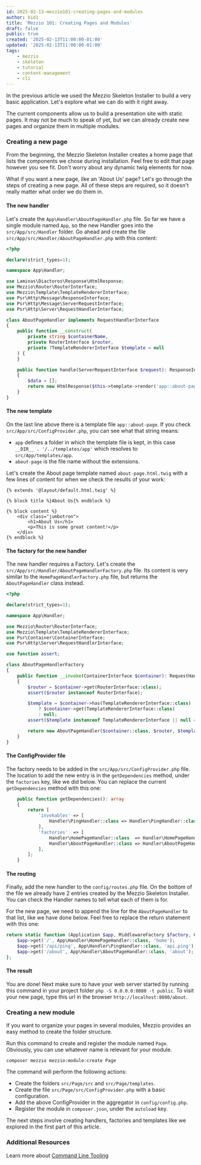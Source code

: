```yaml
---
id: 2025-02-13-mezzio101-creating-pages-and-modules
author: bidi
title: 'Mezzio 101: Creating Pages and Modules'
draft: false
public: true
created: '2025-02-13T11:00:00-01:00'
updated: '2025-02-13T11:00:00-01:00'
tags:
    - mezzio
    - skeleton
    - tutorial
    - content-management
    - cli
---
```


In the previous article we used the Mezzio Skeleton Installer to build a very basic application.
Let's explore what we can do with it right away.

The current components allow us to build a presentation site with static pages.
It may not be much to speak of yet, but we can already create new pages and organize them in multiple modules.

<!--- EXTENDED -->

### Creating a new page

From the beginning, the Mezzio Skeleton Installer creates a home page that lists the components we chose during installation.
Feel free to edit that page however you see fit.
Don't worry about any dynamic twig elements for now.

What if you want a new page, like an 'About Us' page?
Let's go through the steps of creating a new page.
All of these steps are required, so it doesn't really matter what order we do them in.

#### The new handler

Let's create the `App\Handler\AboutPageHandler.php` file.
So far we have a single module named `App`, so the new Handler goes into the `src/App/src/Handler` folder.
Go ahead and create the file `src/App/src/Handler/AboutPageHandler.php` with this content:

```php
<?php

declare(strict_types=1);

namespace App\Handler;

use Laminas\Diactoros\Response\HtmlResponse;
use Mezzio\Router\RouterInterface;
use Mezzio\Template\TemplateRendererInterface;
use Psr\Http\Message\ResponseInterface;
use Psr\Http\Message\ServerRequestInterface;
use Psr\Http\Server\RequestHandlerInterface;

class AboutPageHandler implements RequestHandlerInterface
{
    public function __construct(
        private string $containerName,
        private RouterInterface $router,
        private ?TemplateRendererInterface $template = null
    ) {
    }

    public function handle(ServerRequestInterface $request): ResponseInterface
    {
        $data = [];
        return new HtmlResponse($this->template->render('app::about-page', $data));
    }
}
```

#### The new template

On the last line above there is a template file `app::about-page`.
If you check `src/App/src/ConfigProvider.php`, you can see what that string means:

- `app` defines a folder in which the template file is kept, in this case `__DIR__ . '/../templates/app'` which resolves to `src/App/templates/app`.
- `about-page` is the file name without the extensions.

Let's create the About page template named `about-page.html.twig` with a few lines of content for when we check the results of your work:

```twig
{% extends '@layout/default.html.twig' %}

{% block title %}About Us{% endblock %}

{% block content %}
    <div class="jumbotron">
        <h1>About Us</h1>
        <p>This is some great content!</p>
    </div>
{% endblock %}
```

#### The factory for the new handler

The new handler requires a Factory.
Let's create the `src/App/src/Handler/AboutPageHandlerFactory.php` file.
Its content is very similar to the `HomePageHandlerFactory.php` file, but returns the `AboutPageHandler` class instead.

```php
<?php

declare(strict_types=1);

namespace App\Handler;

use Mezzio\Router\RouterInterface;
use Mezzio\Template\TemplateRendererInterface;
use Psr\Container\ContainerInterface;
use Psr\Http\Server\RequestHandlerInterface;

use function assert;

class AboutPageHandlerFactory
{
    public function __invoke(ContainerInterface $container): RequestHandlerInterface
    {
        $router = $container->get(RouterInterface::class);
        assert($router instanceof RouterInterface);

        $template = $container->has(TemplateRendererInterface::class)
            ? $container->get(TemplateRendererInterface::class)
            : null;
        assert($template instanceof TemplateRendererInterface || null === $template);

        return new AboutPageHandler($container::class, $router, $template);
    }
}
```

#### The ConfigProvider file

The factory needs to be added in the `src/App/src/ConfigProvider.php` file.
The location to add the new entry is in the `getDependencies` method, under the `factories` key, like we did below.
You can replace the current `getDependencies` method with this one:

```php
    public function getDependencies(): array
    {
        return [
            'invokables' => [
                Handler\PingHandler::class => Handler\PingHandler::class,
            ],
            'factories'  => [
                Handler\HomePageHandler::class  => Handler\HomePageHandlerFactory::class,
                Handler\AboutPageHandler::class => Handler\AboutPageHandlerFactory::class,
            ],
        ];
    }
```

#### The routing

Finally, add the new handler to the `config/routes.php` file.
On the bottom of the file we already have 2 entries created by the Mezzio Skeleton Installer.
You can check the Handler names to tell what each of them is for.

For the new page, we need to append the line for the `AboutPageHandler` to that list, like we have done below.
Feel free to replace the return statement with this one:

```php
return static function (Application $app, MiddlewareFactory $factory, ContainerInterface $container): void {
    $app->get('/', App\Handler\HomePageHandler::class, 'home');
    $app->get('/api/ping', App\Handler\PingHandler::class, 'api.ping');
    $app->get('/about', App\Handler\AboutPageHandler::class, 'about');
};
```

#### The result

You are done!
Next make sure to have your web server started by running this command in your project folder `php -S 0.0.0.0:8080 -t public`.
To visit your new page, type this url in the browser `http://localhost:8080/about`.

### Creating a new module

If you want to organize your pages in several modules, Mezzio provides an easy method to create the folder structure.

Run this command to create and register the module named `Page`.
Obviously, you can use whatever name is relevant for your module.

```shell
composer mezzio mezzio:module:create Page
```

The command will perform the following actions:

- Create the folders `src/Page/src` and `src/Page/templates`.
- Create the file `src/Page/src/ConfigProvider.php` with a basic configuration.
- Add the above ConfigProvider in the aggregator in `config/config.php`.
- Register the module in `composer.json`, under the `autoload` key.

The next steps involve creating handlers, factories and templates like we explored in the first part of this article.

### Additional Resources

Learn more about [Command Line Tooling](https://docs.mezzio.dev/mezzio/v3/reference/cli-tooling/)
